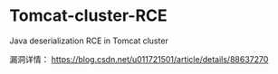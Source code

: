# Tomcat-cluster-RCE
Java deserialization RCE in Tomcat cluster

漏洞详情： https://blog.csdn.net/u011721501/article/details/88637270

